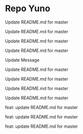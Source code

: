 # Repo Yuno

Update README.md for master

Update README.md for master

Update README.md for master

Update README.md for master

Update Message

Update README.md for master

Update README.md for master

Update README.md for master

Update README.md for master

feat: update README.md for master

feat: update README.md for master

feat: update README.md for master

